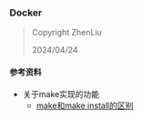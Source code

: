 ### Docker

> Copyright ZhenLiu
>
> 2024/04/24



#### 参考资料

- 关于make实现的功能
  - [make和make install的区别](https://www.jianshu.com/p/c70afbbf5172)
